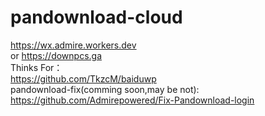 # pandownload-cloud  
https://wx.admire.workers.dev  
or https://downpcs.ga  
Thinks For：  
https://github.com/TkzcM/baiduwp  
pandownload-fix(comming soon,may be not):  
https://github.com/Admirepowered/Fix-Pandownload-login  
